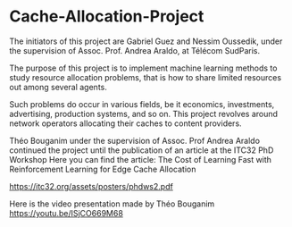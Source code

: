 # Cache-Allocation-Project
The initiators of this project are Gabriel Guez and Nessim Oussedik, under the supervision of Assoc. Prof. Andrea Araldo, at Télécom SudParis.

The purpose of this project is to implement machine learning methods to study resource allocation problems, that is how to share 
limited resources out among several agents.

Such problems do occur in various fields, be it economics, investments, advertising, production systems, and so on. 
This project revolves around network operators allocating their caches to content providers.

Théo Bouganim under the supervision of Assoc. Prof Andrea Araldo continued the project until the publication of an article at the ITC32 PhD Workshop 
Here you can find the article: 
The Cost of Learning Fast with Reinforcement Learning for Edge Cache Allocation

https://itc32.org/assets/posters/phdws2.pdf 

Here is the video presentation made by Théo Bouganim
https://youtu.be/ISjCO669M68



